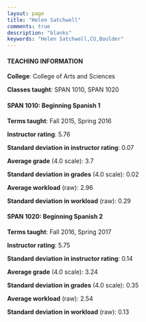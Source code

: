 ```yaml
---
layout: page
title: "Helen Satchwell" 
comments: true
description: "blanks"
keywords: "Helen Satchwell,CU,Boulder"
---
```

<head>
<script src="https://ajax.googleapis.com/ajax/libs/jquery/2.1.3/jquery.min.js"></script>
<script src="https://dl.dropboxusercontent.com/s/pc42nxpaw1ea4o9/highcharts.js?dl=0"></script>
<!-- <script src="../assets/js/highcharts.js"></script> -->
<style type="text/css">@font-face {
	font-family: "Bebas Neue";
	src: url(https://www.filehosting.org/file/details/544349/BebasNeue Regular.otf) format("opentype");
	}
	h1.Bebas { 
		font-family: "Bebas Neue", Verdana, Tahoma;
	}
</style>
</head>
	   
#### TEACHING INFORMATION

**College**: College of Arts and Sciences

**Classes taught**: SPAN 1010, SPAN 1020

#### SPAN 1010: Beginning Spanish 1

**Terms taught**: Fall 2015, Spring 2016

**Instructor rating**: 5.76

**Standard deviation in instructor rating**: 0.07

**Average grade** (4.0 scale): 3.7

**Standard deviation in grades** (4.0 scale): 0.02

**Average workload** (raw): 2.96

**Standard deviation in workload** (raw): 0.29

#### SPAN 1020: Beginning Spanish 2

**Terms taught**: Fall 2016, Spring 2017

**Instructor rating**: 5.75

**Standard deviation in instructor rating**: 0.14

**Average grade** (4.0 scale): 3.24

**Standard deviation in grades** (4.0 scale): 0.35

**Average workload** (raw): 2.54

**Standard deviation in workload** (raw): 0.13

